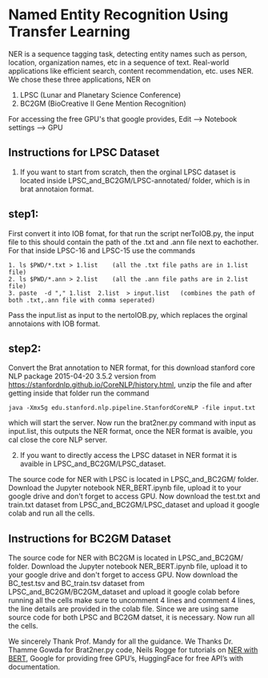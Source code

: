 # Named Entity Recognition Using Transfer Learning
NER is a sequence tagging task, detecting entity names such as person, location, organization names, etc in a sequence of text. Real-world applications like efficient search, content recommendation, etc. uses NER. 
We chose these three applications, NER on
1. LPSC (Lunar and Planetary Science Conference)
2. BC2GM (BioCreative II Gene Mention Recognition)

For accessing the free GPU's that google provides, Edit --> Notebook settings --> GPU


## Instructions for LPSC Dataset

1. If you want to start from scratch, then the orginal LPSC dataset is located inside LPSC_and_BC2GM/LPSC-annotated/ folder, which is in brat annotaion format. 

## step1:
First convert it into IOB fomat, for that run the script nerToIOB.py, the input file to this should contain the path of the .txt and .ann file next to eachother. For that inside LPSC-16 and LPSC-15 use the commands
```
1. ls $PWD/*.txt > 1.list    (all the .txt file paths are in 1.list file)
2. ls $PWD/*.ann > 2.list    (all the .ann file paths are in 2.list file) 
3. paste  -d "," 1.list  2.list  > input.list   (combines the path of both .txt,.ann file with comma seperated)
```
Pass the input.list as input to the nertoIOB.py, which replaces the orginal annotaions with IOB format. 

## step2:
Convert the Brat annotation to NER format, for this download stanford core NLP package 2015-04-20 3.5.2 version from https://stanfordnlp.github.io/CoreNLP/history.html, unzip the file and after getting inside that folder run the command 
```
java -Xmx5g edu.stanford.nlp.pipeline.StanfordCoreNLP -file input.txt
```

which will start the server. Now run the brat2ner.py command with input as input.list, this outputs the NER format, once the NER format is avaible, you cal close the core NLP server.

2. If you want to directly access the LPSC dataset in NER format it is avaible in LPSC_and_BC2GM/LPSC_dataset.

The source code for NER with LPSC is located in LPSC_and_BC2GM/ folder. Download the Jupyter notebook NER_BERT.ipynb file, upload it to your google drive and don't forget to access GPU. Now download the test.txt and train.txt dataset from LPSC_and_BC2GM/LPSC_dataset and upload it google colab and run all the cells.

## Instructions for BC2GM Dataset

The source code for NER with BC2GM is located in LPSC_and_BC2GM/ folder. Download the Jupyter notebook NER_BERT.ipynb file, upload it to your google drive and don't forget to access GPU. Now download the BC_test.tsv and BC_train.tsv dataset from LPSC_and_BC2GM/BC2GM_dataset and upload it google colab before running all the cells make sure to uncomment 4 lines and comment 4 lines, the line details are provided in the colab file. Since we are using same source code for both LPSC and BC2GM datset, it is necessary. Now run all the cells.

We sincerely Thank Prof. Mandy for all the guidance. We Thanks Dr. Thamme Gowda for Brat2ner.py code, Neils Rogge for tutorials on [NER with BERT](https://github.com/NielsRogge/Transformers-Tutorials/tree/master/BERT), Google for providing free GPU’s, HuggingFace for free API’s with documentation. 



